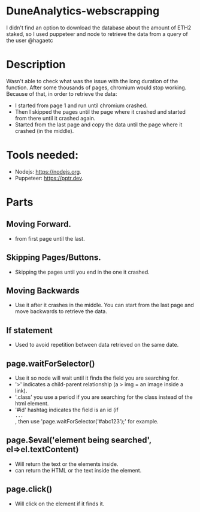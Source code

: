# DuneAnalytics-webscrapping
I didn't find an option to download the database about the amount of ETH2 staked, so I used puppeteer and node to retrieve the data from a query of the user @hagaetc 

# Description 
Wasn't able to check what was the issue with the long duration of the function. After some thousands of pages, chromium would stop working. Because of that, in order to retrieve the data:
  * I started from page 1 and run until chromium crashed.
  * Then I skipped the pages until the page where it crashed and started from there until it crashed again.
  * Started from the last page and copy the data until the page where it crashed (in the middle).

# Tools needed:
  * Nodejs: https://nodejs.org.
  * Puppeteer: https://pptr.dev.

# Parts

##  Moving Forward.
  * from first page until the last.

##  Skipping Pages/Buttons.
  * Skipping the pages until you end in the one it crashed.

##  Moving Backwards
  * Use it after it crashes in the middle. You can start from the last page and move backwards to retrieve the data.

## If statement
  * Used to avoid repetition between data retrieved on the same date.

## page.waitForSelector()
  * Use it so node will wait until it finds the field you are searching for.
   * '>' indicates a child-parent relationship (a > img = an image inside a link).
   * '.class' you use a period if you are searching for the class instead of the html element.
   * '#id' hashtag indicates the field is an id (if <code><div id="abc123">...</div></code>, then use 'page.waitForSelector('#abc123');' for example.

## page.$eval('element being searched', el=>el.textContent)
 * Will return the text or the elements inside.
  * can return the HTML or the text inside the element.

## page.click()
 * Will click on the element if it finds it.
